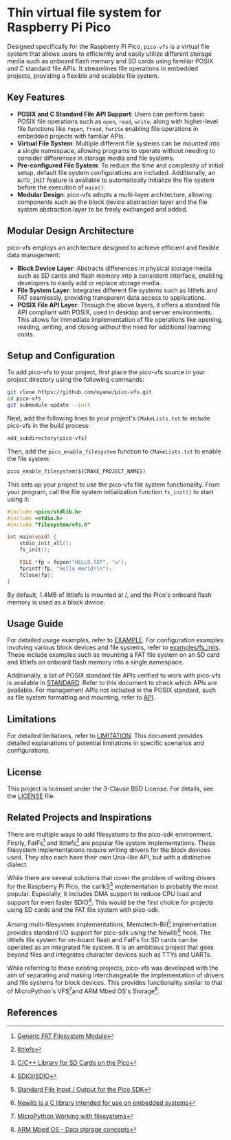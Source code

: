 # Thin virtual file system for Raspberry Pi Pico

Designed specifically for the Raspberry Pi Pico, `pico-vfs` is a virtual file system that allows users to efficiently and easily utilize different storage media such as onboard flash memory and SD cards using familiar POSIX and C standard file APIs. It streamlines file operations in embedded projects, providing a flexible and scalable file system.

## Key Features

- **POSIX and C Standard File API Support**: Users can perform basic POSIX file operations such as `open`, `read`, `write`, along with higher-level file functions like `fopen`, `fread`, `fwrite` enabling file operations in embedded projects with familiar APIs.
- **Virtual File System**: Multiple different file systems can be mounted into a single namespace, allowing programs to operate without needing to consider differences in storage media and file systems.
- **Pre-configured File System**: To reduce the time and complexity of initial setup, default file system configurations are included. Additionally, an `AUTO_INIT` feature is available to automatically initialize the file system before the execution of `main()`.
- **Modular Design**: pico-vfs adopts a multi-layer architecture, allowing components such as the block device abstraction layer and the file system abstraction layer to be freely exchanged and added.

## Modular Design Architecture

pico-vfs employs an architecture designed to achieve efficient and flexible data management:

- **Block Device Layer**: Abstracts differences in physical storage media such as SD cards and flash memory into a consistent interface, enabling developers to easily add or replace storage media.
- **File System Layer**: Integrates different file systems such as littlefs and FAT seamlessly, providing transparent data access to applications.
- **POSIX File API Layer**: Through the above layers, it offers a standard file API compliant with POSIX, used in desktop and server environments. This allows for immediate implementation of file operations like opening, reading, writing, and closing without the need for additional learning costs.

## Setup and Configuration

To add pico-vfs to your project, first place the pico-vfs source in your project directory using the following commands:

```bash
git clone https://github.com/oyama/pico-vfs.git
cd pico-vfs
git submodule update --init
```

Next, add the following lines to your project's `CMakeLists.txt` to include pico-vfs in the build process:

```CMakeLists.txt
add_subdirectory(pico-vfs)
```

Then, add the `pico_enable_filesystem` function to `CMakeLists.txt` to enable the file system:

```CMakeLists.txt
pico_enable_filesystem(${CMAKE_PROJECT_NAME})
```
This sets up your project to use the pico-vfs file system functionality. From your program, call the file system initialization function `fs_init()` to start using it:

```c
#include <pico/stdlib.h>
#include <stdio.h>
#include "filesystem/vfs.h"

int main(void) {
    stdio_init_all();
    fs_init();

    FILE *fp = fopen("HELLO.TXT", "w");
    fprintf(fp, "Hello World!\n");
    fclose(fp);
}
```
By default, 1.4MB of littlefs is mounted at /, and the Pico's onboard flash memory is used as a block device.

## Usage Guide

For detailed usage examples, refer to [EXAMPLE](EXAMPLE.md). For configuration examples involving various block devices and file systems, refer to [examples/fs\_inits](examples/fs_inits/). These include examples such as mounting a FAT file system on an SD card and littlefs on onboard flash memory into a single namespace.

Additionally, a list of POSIX standard file APIs verified to work with pico-vfs is available in [STANDARD](STANDARD.md). Refer to this document to check which APIs are available. For management APIs not included in the POSIX standard, such as file system formatting and mounting, refer to [API](API.md).

## Limitations

For detailed limitations, refer to [LIMITATION](LIMITATION.md). This document provides detailed explanations of potential limitations in specific scenarios and configurations.

## License

This project is licensed under the 3-Clause BSD License. For details, see the [LICENSE](LICENSE.md) file.

## Related Projects and Inspirations

There are multiple ways to add filesystems to the pico-sdk environment. Firstly, FatFs[^1] and littlefs[^2] are popular file system implementations. These filesystem implementations require writing drivers for the block devices used. They also each have their own Unix-like API, but with a distinctive dialect.

While there are several solutions that cover the problem of writing drivers for the Raspberry Pi Pico, the carlk3[^3] implementation is probably the most popular. Especially, it includes DMA support to reduce CPU load and support for even faster SDIO[^4]. This would be the first choice for projects using SD cards and the FAT file system with pico-sdk.

Among multi-filesystem implementations, Memotech-Bill[^5] implementation provides standard I/O support for pico-sdk using the Newlib[^6] hook. The littlefs file system for on-board flash and FatFs for SD cards can be operated as an integrated file system. It is an ambitious project that goes beyond files and integrates character devices such as TTYs and UARTs.

While referring to these existing projects, pico-vfs was developed with the aim of separating and making interchangeable the implementation of drivers and file systems for block devices. This provides functionality similar to that of MicroPython's VFS[^7]and ARM Mbed OS's Storage[^8].

## References

[^1]: [Generic FAT Filesystem Module](http://elm-chan.org/fsw/ff/)
[^2]: [littlefs](https://github.com/littlefs-project/littlefs)
[^3]: [C/C++ Library for SD Cards on the Pico](https://github.com/carlk3/no-OS-FatFS-SD-SDIO-SPI-RPi-Pico)
[^4]: [SDIO/iSDIO](https://www.sdcard.org/developers/sd-standard-overview/sdio-isdio/)
[^5]: [Standard File Input / Output for the Pico SDK](https://github.com/Memotech-Bill/pico-filesystem)
[^6]: [Newlib is a C library intended for use on embedded systems](https://www.sourceware.org/newlib/)
[^7]: [MicroPython Working with filesystems](https://docs.micropython.org/en/latest/reference/filesystem.html)
[^8]: [ARM Mbed OS - Data storage concepts](https://os.mbed.com/docs/mbed-os/v6.16/apis/data-storage-concepts.html)
